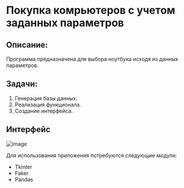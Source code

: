 # Покупка комрьютеров с учетом заданных параметров 

## Описание:
Программа предназначена для выбора ноутбука исходя из данных параметров. 

## Задачи: 
1. Генерация базы данных. 
2. Реализация функционала. 
3. Создание интерфейса. 

## Интерфейс 

![image](https://user-images.githubusercontent.com/99838947/221641641-f903c076-c1c3-46cb-a960-b281038e2747.png)

 Для использования приложения потребуются следующие модули:
 + Tkinter
 + Faker
 + Pandas
